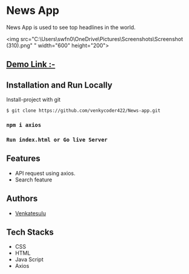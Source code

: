 # News App
News App is used to see top headlines in the world.

<img src="C:\Users\swfn0\OneDrive\Pictures\Screenshots\Screenshot (310).png" " width="600" height="200">



## [Demo Link :-](https://newsapp-venkycoder422.vercel.app/)

## Installation and Run Locally
Install-project with git
```
$ git clone https://github.com/venkycoder422/News-app.git
```
### `npm i axios`

### `Run index.html or Go live Server`

## Features
- API request using axios.
- Search feature
## Authors

- [Venkatesulu](https://github.com/venkycoder422)
## Tech Stacks
- CSS
- HTML
- Java Script
- Axios
